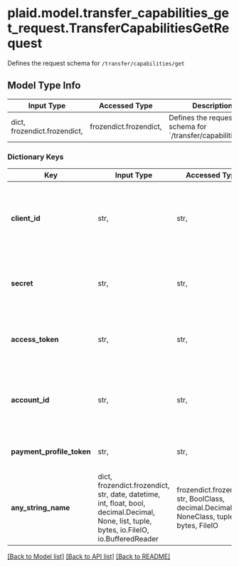 # plaid.model.transfer_capabilities_get_request.TransferCapabilitiesGetRequest

Defines the request schema for `/transfer/capabilities/get`

## Model Type Info
Input Type | Accessed Type | Description | Notes
------------ | ------------- | ------------- | -------------
dict, frozendict.frozendict,  | frozendict.frozendict,  | Defines the request schema for &#x60;/transfer/capabilities/get&#x60; | 

### Dictionary Keys
Key | Input Type | Accessed Type | Description | Notes
------------ | ------------- | ------------- | ------------- | -------------
**client_id** | str,  | str,  | Your Plaid API &#x60;client_id&#x60;. The &#x60;client_id&#x60; is required and may be provided either in the &#x60;PLAID-CLIENT-ID&#x60; header or as part of a request body. | [optional] 
**secret** | str,  | str,  | Your Plaid API &#x60;secret&#x60;. The &#x60;secret&#x60; is required and may be provided either in the &#x60;PLAID-SECRET&#x60; header or as part of a request body. | [optional] 
**access_token** | str,  | str,  | The Plaid &#x60;access_token&#x60; for the account that will be debited or credited. Required if not using &#x60;payment_profile_token&#x60;. | [optional] 
**account_id** | str,  | str,  | The Plaid &#x60;account_id&#x60; corresponding to the end-user account that will be debited or credited. Required when creating a transfer using an &#x60;access_token&#x60;. | [optional] 
**payment_profile_token** | str,  | str,  | A payment profile token associated with the Payment Profile data that is being requested. | [optional] 
**any_string_name** | dict, frozendict.frozendict, str, date, datetime, int, float, bool, decimal.Decimal, None, list, tuple, bytes, io.FileIO, io.BufferedReader | frozendict.frozendict, str, BoolClass, decimal.Decimal, NoneClass, tuple, bytes, FileIO | any string name can be used but the value must be the correct type | [optional]

[[Back to Model list]](../../README.md#documentation-for-models) [[Back to API list]](../../README.md#documentation-for-api-endpoints) [[Back to README]](../../README.md)

